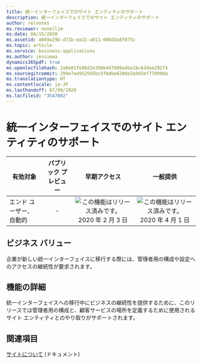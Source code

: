 ```yaml
---
title: 統一インターフェイスでのサイト エンティティのサポート
description: 統一インターフェイスでのサイト エンティティのサポート
author: relnotes
ms.reviewer: nenellim
ms.date: 04/15/2020
ms.assetid: a049a29b-d71b-ea11-a811-000d3a8f075c
ms.topic: article
ms.service: business-applications
ms.author: jessiewa
dynamics365pdf: true
ms.openlocfilehash: 2a0e81fe08d2e396b447608a4ba1bc63dae292f4
ms.sourcegitcommit: 299e7ae952585bc5f8dbe620de3a9d5ef778990a
ms.translationtype: HT
ms.contentlocale: ja-JP
ms.lasthandoff: 07/09/2020
ms.locfileid: "3547802"
---
```

# <a name="support-for-site-entity-in-unified-interface"></a>統一インターフェイスでのサイト エンティティのサポート


| 有効対象    |  パブリック プレビュー | 早期アクセス | 一般提供 | 
| ---------- | :----------: |:----------: |:----------: |
|エンド ユーザー、自動的|-|![この機能はリリース済みです。](/dynamics365-release-plan/media/green-checkmark.png "この機能はリリース済みです。") 2020 年 2 月 3 日| ![この機能はリリース済みです。](/dynamics365-release-plan/media/green-checkmark.png "この機能はリリース済みです。") 2020 年 4 月 1 日|


## <a name="business-value"></a>ビジネス バリュー
<!-- bv start -->
企業が新しい統一インターフェイスに移行する際には、管理者用の構成や設定へのアクセスの継続性が要求されます。
<!-- bv end -->



## <a name="feature-details"></a>機能の詳細
<!--feature detail start -->
統一インターフェイスへの移行中にビジネスの継続性を提供するために、このリリースでは管理者用の構成と、顧客サービスの場所を定義するために使用されるサイト エンティティとのやり取りがサポートされます。
<!--feature detail end -->










## <a name="see-also"></a>関連項目

<!--docs start-->
[サイトについて](https://docs.microsoft.com/dynamics365/customer-service/customer-service-hub-user-guide-basics#understand-site) (ドキュメント)
<!--docs end-->
